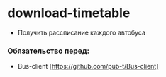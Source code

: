 # download-timetable
 * Получить рассписание каждого автобуса
 
 ### Обязательство перед:
 * Bus-client [https://github.com/pub-t/Bus-client]
 
